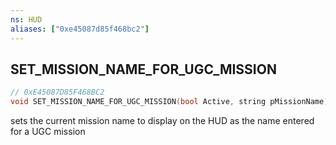 ```yaml
---
ns: HUD
aliases: ["0xe45087d85f468bc2"]
---
```

## SET_MISSION_NAME_FOR_UGC_MISSION

```c
// 0xE45087D85F468BC2
void SET_MISSION_NAME_FOR_UGC_MISSION(bool Active, string pMissionName);
```

sets the current mission name to display on the HUD as the name entered for a UGC mission

